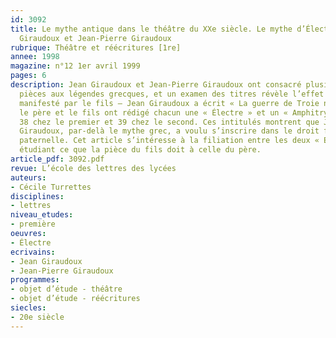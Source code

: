 ```yaml
---
id: 3092
title: Le mythe antique dans le théâtre du XXe siècle. Le mythe d’Électre chez Jean
  Giraudoux et Jean-Pierre Giraudoux
rubrique: Théâtre et réécritures [1re]
annee: 1998
magazine: n°12 1er avril 1999
pages: 6
description: Jean Giraudoux et Jean-Pierre Giraudoux ont consacré plusieurs de leurs
  pièces aux légendes grecques, et un examen des titres révèle l’effet de mimétisme
  manifesté par le fils – Jean Giraudoux a écrit « La guerre de Troie n’aura pas lieu »,
  le père et le fils ont rédigé chacun une « Électre » et un « Amphitryon », numéroté
  38 chez le premier et 39 chez le second. Ces intitulés montrent que Jean-Pierre
  Giraudoux, par-delà le mythe grec, a voulu s’inscrire dans le droit fil de l’œuvre
  paternelle. Cet article s’intéresse à la filiation entre les deux « Électre », en
  étudiant ce que la pièce du fils doit à celle du père.
article_pdf: 3092.pdf
revue: L’école des lettres des lycées
auteurs:
- Cécile Turrettes
disciplines:
- lettres
niveau_etudes:
- première
oeuvres:
- Électre
ecrivains:
- Jean Giraudoux
- Jean-Pierre Giraudoux
programmes:
- objet d’étude - théâtre
- objet d’étude - réécritures
siecles:
- 20e siècle
---
```


